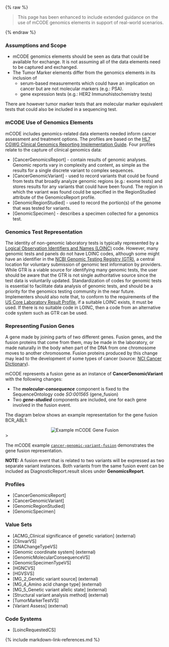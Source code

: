{% raw %}
<blockquote class="stu-note">
<p>
This page has been enhanced to include extended guidance on the use of mCODE genomics elements in support of real-world scenarios.
</p>
</blockquote>
{% endraw %}

### Assumptions and Scope

* mCODE genomics elements should be seen as data that could be available for exchange. It is not assuming all of the data elements need to be captured and exchanged.
* The Tumor Marker elements differ from the genomics elements in its inclusion of
  * serum-based measurements which could have an implication on cancer but are not molecular markers (e.g.: PSA).
  * gene expression tests (e.g.: HER2 Immunohistochemistry tests)

There are however tumor marker tests that are molecular marker equivalent tests that could also be included in a sequencing test.

### mCODE Use of Genomics Elements

mCODE includes genomics-related data elements needed inform cancer assessment and treatment options. The profiles are based on the [HL7 CGWG Clinical Genomics Reporting Implementation Guide](http://hl7.org/fhir/uv/genomics-reporting/index.html). Four profiles relate to the capture of clinical genomics data:

* [CancerGenomicsReport] - contain results of genomic analyses. Genomic reports vary in complexity and content, as simple as the results for a single discrete variant to complex sequences.
* [CancerGenomicVariant] - used to record variants that could be found from tests that broadly analyze genomic regions (e.g.: exome tests) and stores results for any variants that could have been found. The region in which the variant was found could be specified in the RegionStudied attribute of the GenomicsReport profile.
* [GenomicRegionStudied] - used to record the portion(s) of the genome that was tested for variants.
* [GenomicSpecimen] - describes a specimen collected for a genomics test.

### Genomics Test Representation

The identity of non-genomic laboratory tests is typically represented by a [Logical Observation Identifiers and Names (LOINC)](https://loinc.org/) code. However, many genomic tests and panels do not have LOINC codes, although some might have an identifier in the [NCBI Genomic Testing Registry (GTR)](https://www.ncbi.nlm.nih.gov/gtr/), a central location for voluntary submission of genomic test information by providers. While GTR is a viable source for identifying many genomic tests, the user should be aware that the GTR is not single authoritative source since the test data is voluntarily updated. Standardization of codes for genomic tests is essential to facilitate data analysis of genomic tests, and should be a priority for the genomics testing community in the near future. Implementers should also note that, to conform to the requirements of the [US Core Laboratory Result Profile](http://hl7.org/fhir/us/core/StructureDefinition-us-core-observation-lab.html), if a suitable LOINC exists, it must be used. If there is no suitable code in LOINC, then a code from an alternative code system such as GTR can be used.

### Representing Fusion Genes

A gene made by joining parts of two different genes. Fusion genes, and the fusion proteins that come from them, may be made in the laboratory, or made naturally in the body when part of the DNA from one chromosome moves to another chromosome. Fusion proteins produced by this change may lead to the development of some types of cancer (source: [NCI Cancer Dictionary](https://www.cancer.gov/publications/dictionaries/cancer-terms/def/fusion-gene)).

mCODE represents a fusion gene as an instance of **CancerGenomicVariant** with the following changes:

* The _**molecular-consequence**_ component is fixed to the SequenceOntology code _SO:001565_ (gene_fusion)
* Two _**gene-studied**_ components are included, one for each gene involved in the fusion event.

The diagram below shows an example representation for the gene fusion BCR_ABL1:


<div style="text-align: center;">
<img src="mCODE-gene-fusion.svg" alt="Example mCODE Gene Fusion" />
</div>>

The mCODE example [`cancer-genomic-variant-fusion`](Observation-cancer-genomic-variant-fusion.html) demonstrates the gene fusion representation.

**NOTE:** A fusion event that is related to two variants will be expressed as two separate variant instances. Both variants from the same fusion event can be included as DiagnosticReport.result slices under **GenomicsReport**.

### Profiles

* [CancerGenomicsReport]
* [CancerGenomicVariant]
* [GenomicRegionStudied]
* [GenomicSpecimen]

### Value Sets

* [ACMG_Clinical significance of genetic variation] (external)
* [ClinvarVS]
* [DNAChangeTypeVS]
* [Genomic coordinate system] (external)
* [GenomicMolecularConsequenceVS]
* [GenomicSpecimenTypeVS]
* [HGNCVS]
* [HGVSVS]
* [MG_2_Genetic variant source] (external)
* [MG_4_Amino acid change type] (external)
* [MG_5_Genetic variant allelic state] (external)
* [Structural variant analysis method] (external)
* [TumorMarkerTestVS]
* [Variant Assess] (external)


### Code Systems

* [LoincRequestedCS]

{% include markdown-link-references.md %}
